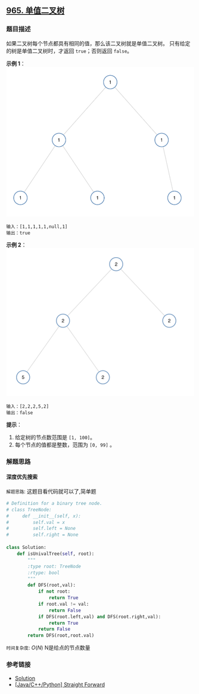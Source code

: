 ## [965. 单值二叉树]()

### 题目描述

如果二叉树每个节点都具有相同的值，那么该二叉树就是单值二叉树。
只有给定的树是单值二叉树时，才返回 `true`；否则返回 `false`。

**示例 1**：
![](./images/965-1.png)

```
输入：[1,1,1,1,1,null,1]
输出：true
```
**示例 2**：
![](./images/965-2.png)

```
输入：[2,2,2,5,2]
输出：false
```

**提示**：

1. 给定树的节点数范围是 `[1, 100]`。
2. 每个节点的值都是整数，范围为 `[0, 99]` 。

### 解题思路

#### 深度优先搜索

`解题思路`: 这题目看代码就可以了,简单题

```python
# Definition for a binary tree node.
# class TreeNode:
#     def __init__(self, x):
#         self.val = x
#         self.left = None
#         self.right = None

class Solution:
    def isUnivalTree(self, root):
        """
        :type root: TreeNode
        :rtype: bool
        """
        def DFS(root,val):
            if not root:
                return True
            if root.val != val:
                return False
            if DFS(root.left,val) and DFS(root.right,val):
                return True
            return False
        return DFS(root,root.val)
```

`时间复杂度`: $O(N)$ N是给点的节点数量

### 参考链接

* [Solution](https://leetcode.com/problems/univalued-binary-tree/solution/) 
* [[Java/C++/Python] Straight Forward](https://leetcode.com/problems/univalued-binary-tree/discuss/211190/JavaC%2B%2BPython-Straight-Forward) 
